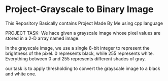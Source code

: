 # Project-Grayscale to Binary Image
This Repository Basically contains Project Made By Me using cpp language

PROJECT TASK-
We hace given a grayscale image whose pixel values are stored in a 2-D array named image.

In the grayscale image, we use a single 8-bit integer to represent the brightness of the pixel. 0 represents black, while 255 represents white. Everything between 0 and 255 represents different shades of gray.

our task is to apply thresholding to convert the grayscale image to a black and white one.
